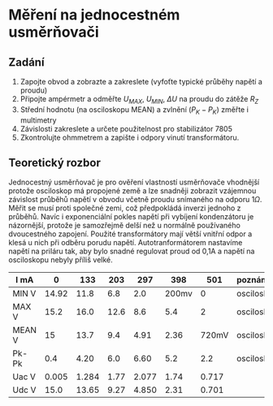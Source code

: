 # Měření na jednocestném usměrňovači
## Zadání
1. Zapojte obvod a zobrazte a zakreslete (vyfoťte typické průběhy napětí a proudu)
2. Připojte ampérmetr a odměřte $U_{MAX}$, $U_{MIN}$, $\Delta{}U$ na proudu do zátěže $R_Z$
3. Střední hodnotu (na osciloskopu MEAN) a zvlnění ($P_K-P_K$) změřte i multimetry
4. Závislosti zakreslete a určete použitelnost pro stabilizátor 7805
5. Zkontrolujte ohmmetrem a zapište i odpory vinutí transformátoru.
## Teoretický rozbor
Jednocestný usměrňovač je pro ověření vlastností usměrňovače vhodnější protože osciloskop má propojené země a lze snadněji zobrazit vzájemnou závislost průběhů napětí v obvodu včetně proudu snímaného na odporu $1\Omega$. Měřit se musí proti společné zemi, což předpokládá inverzi jednoho z průběhů. Navíc i exponenciální pokles napětí při vybíjení kondenzátoru je názornější, protože je samozřejmě delší než u normálně používaného dvoucestného zapojení. Použité transformátory mají větší vnitřní odpor a klesá u nich při odběru porudu napětí. Autotranformátorem nastavíme napětí na priIáru tak, aby bylo snadné regulovat proud od 0,1A a napětí na osciloskopu nebyly příliš velké.


| I mA   | 0   | 133   | 203  | 297  | 398 | 501 | poznámka   |
| ------ | --- | ----- | ---- | --- | --- | --- | ---------- |
| MIN V  | 14.92   | 11.8  | 6.8  | 2.0    | 200mv    | 0    | osciloskop |
| MAX V  | 15.2   | 16.0  | 12.6 | 8.6    | 5.4    | 2    | osciloskop |
| MEAN V | 15   | 13.7  | 9.4  | 4.91    | 2.36    | 720mV    | osciloskop |
| Pk-Pk  | 0.4   | 4.20  | 6.0  | 6.60    | 5.2    | 2.2    | osciloskop |
| Uac V  | 0.005   | 1.284 | 1.77 | 2.077    | 1.74    | 0.717    |            |
| Udc V  | 15.0   | 13.65 | 9.27 | 4.850    | 2.31    | 0.701    |            |


